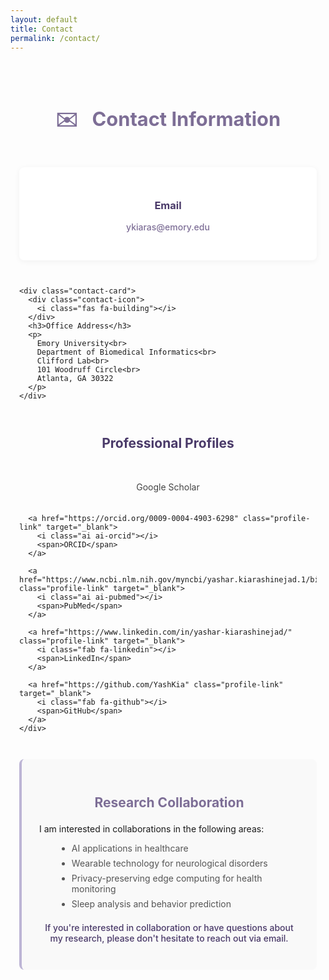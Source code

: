 ```yaml
---
layout: default
title: Contact
permalink: /contact/
---
```


<div class="contact-container">
  <h1 class="page-title"><span class="section-icon">✉️</span> Contact Information</h1>
  
  <div class="contact-grid">
    <div class="contact-card">
      <div class="contact-icon">
        <i class="fas fa-envelope"></i>
      </div>
      <h3>Email</h3>
      <p><a href="mailto:ykiaras@emory.edu">ykiaras@emory.edu</a></p>
    </div>
    
    <div class="contact-card">
      <div class="contact-icon">
        <i class="fas fa-building"></i>
      </div>
      <h3>Office Address</h3>
      <p>
        Emory University<br>
        Department of Biomedical Informatics<br>
        Clifford Lab<br>
        101 Woodruff Circle<br>
        Atlanta, GA 30322
      </p>
    </div>
  </div>
  
  <div class="profiles-section">
    <h2>Professional Profiles</h2>
    <div class="profiles-grid">
      <a href="https://scholar.google.com/citations?user=1WWKzTEAAAAJ&hl=en&authuser=1" class="profile-link" target="_blank">
        <i class="ai ai-google-scholar"></i>
        <span>Google Scholar</span>
      </a>
      
      <a href="https://orcid.org/0009-0004-4903-6298" class="profile-link" target="_blank">
        <i class="ai ai-orcid"></i>
        <span>ORCID</span>
      </a>
      
      <a href="https://www.ncbi.nlm.nih.gov/myncbi/yashar.kiarashinejad.1/bibliography/public/" class="profile-link" target="_blank">
        <i class="ai ai-pubmed"></i>
        <span>PubMed</span>
      </a>
      
      <a href="https://www.linkedin.com/in/yashar-kiarashinejad/" class="profile-link" target="_blank">
        <i class="fab fa-linkedin"></i>
        <span>LinkedIn</span>
      </a>
      
      <a href="https://github.com/YashKia" class="profile-link" target="_blank">
        <i class="fab fa-github"></i>
        <span>GitHub</span>
      </a>
    </div>
  </div>
  
  <div class="collaboration-section">
    <h2>Research Collaboration</h2>
    <p>I am interested in collaborations in the following areas:</p>
    <ul class="collaboration-list">
      <li>AI applications in healthcare</li>
      <li>Wearable technology for neurological disorders</li>
      <li>Privacy-preserving edge computing for health monitoring</li>
      <li>Sleep analysis and behavior prediction</li>
    </ul>
    <p class="contact-invitation">
      If you're interested in collaboration or have questions about my research, please don't hesitate to reach out via email.
    </p>
  </div>
</div>

<style>
  /* Purple Color Spectrum */
  :root {
    --light-purple: #BDB5D5;     /* Light purple for backgrounds */
    --medium-purple: #9E95B7;    /* Medium purple for hover states */
    --darker-purple: #7D6E96;    /* Darker purple for text for better readability */
    --darkest-purple: #4A3A69;   /* Darkest purple for emphasis */
  }

  .contact-container {
    max-width: 800px;
    margin: 0 auto;
    padding: 2em 1em;
  }
  
  .page-title {
    font-size: 2.2em;
    color: var(--darker-purple);
    margin-bottom: 1.5em;
    text-align: center;
  }
  
  .section-icon {
    margin-right: 0.5em;
  }
  
  .contact-grid {
    display: grid;
    grid-template-columns: repeat(auto-fit, minmax(300px, 1fr));
    gap: 2em;
    margin-bottom: 3em;
  }
  
  .contact-card {
    background-color: #fff;
    border-radius: 8px;
    box-shadow: 0 2px 10px rgba(0,0,0,0.05);
    padding: 2em;
    text-align: center;
    transition: transform 0.3s ease;
  }
  
  .contact-card:hover {
    transform: translateY(-5px);
  }
  
  .contact-icon {
    font-size: 2.5em;
    color: var(--light-purple);
    margin-bottom: 0.5em;
  }
  
  .contact-card h3 {
    color: var(--darkest-purple);
    margin-bottom: 0.5em;
  }
  
  .contact-card p {
    color: #555;
    line-height: 1.6;
  }
  
  .contact-card a {
    color: var(--darker-purple);
    text-decoration: none;
    font-weight: 500;
  }
  
  .contact-card a:hover {
    color: var(--darkest-purple);
  }
  
  .profiles-section {
    margin-bottom: 3em;
  }
  
  .profiles-section h2 {
    text-align: center;
    margin-bottom: 1.5em;
    color: var(--darkest-purple);
  }
  
  .profiles-grid {
    display: flex;
    justify-content: center;
    flex-wrap: wrap;
    gap: 1.5em;
  }
  
  .profile-link {
    display: flex;
    flex-direction: column;
    align-items: center;
    text-decoration: none;
    color: #444;
    transition: transform 0.3s ease;
    width: 120px;
  }
  
  .profile-link:hover {
    transform: translateY(-5px);
    color: var(--darker-purple);
  }
  
  .profile-link i {
    font-size: 2.5em;
    margin-bottom: 0.5em;
    color: var(--light-purple);
  }
  
  .collaboration-section {
    background-color: #f9f9f9;
    padding: 2em;
    border-radius: 8px;
    margin-top: 2em;
    border-left: 4px solid var(--light-purple);
  }
  
  .collaboration-section h2 {
    color: var(--darker-purple);
    margin-bottom: 1em;
  }
  
  .collaboration-list {
    margin-left: 2em;
    margin-bottom: 1.5em;
  }
  
  .collaboration-list li {
    margin-bottom: 0.5em;
    color: #555;
  }
  
  .contact-invitation {
    font-weight: 500;
    color: var(--darkest-purple);
    text-align: center;
    margin-top: 1.5em;
  }
  
  @media (max-width: 768px) {
    .contact-grid {
      grid-template-columns: 1fr;
    }
  }
</style>

<!-- Add Font Awesome and Academicons for icons -->
<script src="https://kit.fontawesome.com/a076d05399.js" crossorigin="anonymous"></script>
<link rel="stylesheet" href="https://cdn.jsdelivr.net/gh/jpswalsh/academicons@1/css/academicons.min.css"> 